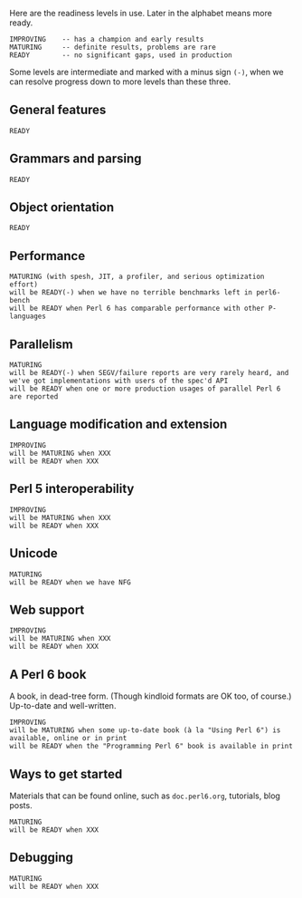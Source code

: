 Here are the readiness levels in use. Later in the alphabet means more ready.

    IMPROVING    -- has a champion and early results
    MATURING     -- definite results, problems are rare
    READY        -- no significant gaps, used in production

Some levels are intermediate and marked with a minus sign `(-)`, when we can resolve progress down to more levels than these three.

## General features

    READY

## Grammars and parsing

    READY

## Object orientation

    READY

## Performance

    MATURING (with spesh, JIT, a profiler, and serious optimization effort)
    will be READY(-) when we have no terrible benchmarks left in perl6-bench
    will be READY when Perl 6 has comparable performance with other P-languages

## Parallelism

    MATURING
    will be READY(-) when SEGV/failure reports are very rarely heard, and we've got implementations with users of the spec'd API
    will be READY when one or more production usages of parallel Perl 6 are reported

## Language modification and extension

    IMPROVING
    will be MATURING when XXX
    will be READY when XXX

## Perl 5 interoperability

    IMPROVING
    will be MATURING when XXX
    will be READY when XXX

## Unicode

    MATURING
    will be READY when we have NFG

## Web support

    IMPROVING
    will be MATURING when XXX
    will be READY when XXX

## A Perl 6 book

A book, in dead-tree form. (Though kindloid formats are OK too, of course.)
Up-to-date and well-written.

    IMPROVING
    will be MATURING when some up-to-date book (à la "Using Perl 6") is available, online or in print
    will be READY when the "Programming Perl 6" book is available in print

## Ways to get started

Materials that can be found online, such as `doc.perl6.org`, tutorials, blog posts.

    MATURING
    will be READY when XXX

## Debugging

    MATURING
    will be READY when XXX
